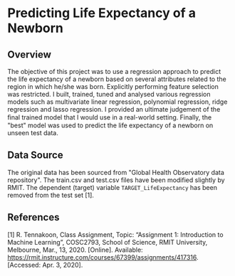 # Predicting Life Expectancy of a Newborn

## Overview
The objective of this project was to use a regression approach to predict the life expectancy of a newborn based on several attributes related to the region in which he/she was born. Explicitly performing feature selection was restricted. I built, trained, tuned and analysed various regression models such as multivariate linear regression, polynomial regression, ridge regression and lasso regression. I provided an ultimate judgement of the ﬁnal trained model that I would use in a real-world setting. Finally, the "best" model was used to predict the life expectancy of a newborn on unseen test data.

## Data Source
The original data has been sourced from "Global Health Observatory data repository". The train.csv and test.csv files have been modified slightly by RMIT. The dependent (target) variable ``TARGET_LifeExpectancy`` has been removed from the test set [1].

## References
[1] R. Tennakoon, Class Assignment, Topic: “Assignment 1: Introduction to Machine Learning”, COSC2793, School of Science, RMIT University, Melbourne, Mar., 13, 2020. [Online]. Available: https://rmit.instructure.com/courses/67399/assignments/417316. [Accessed: Apr. 3, 2020].
